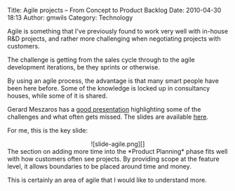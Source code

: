 Title: Agile projects – From Concept to Product Backlog
Date: 2010-04-30 18:13
Author: gmwils
Category: Technology

Agile is something that I've previously found to work very well with
in-house R&D projects, and rather more challenging when negotiating
projects with customers.

The challenge is getting from the sales cycle through to the agile
development iterations, be they sprints or otherwise.

By using an agile process, the advantage is that many smart people have
been here before. Some of the knowledge is locked up in consultancy
houses, while some of it is shared.

Gerard Meszaros has a [good presentation][] highlighting some of the
challenges and what often gets missed. The slides are available
[here][].

For me, this is the key slide:

<div style="text-align:center;">
![slide-agile.png][]

</div>
The section on adding more time into the *Product Planning* phase fits
well with how customers often see projects. By providing scope at the
feature level, it allows boundaries to be placed around time and money.

This is certainly an area of agile that I would like to understand more.

  [good presentation]: http://www.infoq.com/presentations/From-Concept-to-Product-Backlog
  [here]: http://concept2backlog.gerardm.com/
  [slide-agile.png]: http://pseudofish.com/blog/wp-content/uploads/2010/04//slide-agile1.png

